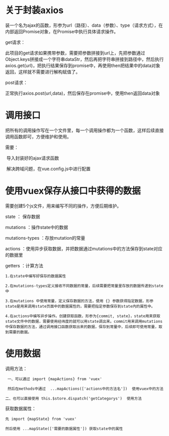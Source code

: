 # 关于封装axios

​	装一个名为ajax的函数，形参为url（路径）、data（参数）、type（请求方式），在内部返回Promise对象，在Promise中执行具体请求操作。

get请求：

此项目的get请求如果携带参数，需要把参数拼接到url上，先把参数通过Object.keys拼接成一个字符串dataStr，然后再把字符串拼接到路径中，然后执行axios.get(url)，把执行结果保存到promise中，再使用then把结果中的data对象返回，这样就不需要进行解构赋值了。

post请求：

正常执行axios.post(url,data)，然后保存在promise中，使用then返回data对象

# 调用接口

把所有的调用操作写在一个文件里，每一个调用操作都为一个函数，这样后续直接调用函数即可，方便维护和使用。

需要：

​	导入封装好的ajax请求函数

​	解决跨域问题，在vue.config.js中进行配置

# 使用vuex保存从接口中获得的数据

需要创建5个js文件，用来编写不同的操作，方便后期维护。

state ： 保存数据

mutations ：操作state中的数据

mutations-types ：存放mutation的常量

actions ：使用异步获取数据，并把数据通过mutations中的方法保存到state对应的数据里

getters ：计算方法

```
1.在state中编写好保存的数据属性

2.在mutations-types定义接收不同数据的常量，后续需要把常量里存放的数据传递到state中

3.在mutations 中使用常量，定义保存数据的方法，使用 {} 参数获得指定数据，形参state是用来调用state页面中的数据属性的，需要把指定参数保存到state内的属性中。

4.在actions中编写异步操作。创建获取函数，形参为{commit, state}，state用来获取state文件中的数据，需要使用经纬度的就可以用state调出来。commit用来调用mutations 中保存数据的方法，通过调用接口函数获取出来的数据，保存到常量中，后续即可使用常量，取到需要的数据。
```

# 使用数据

调用方法：

```
 一、可以通过	import {mapActions} from 'vuex' 

 然后在methods中通过	...mapActions(['actions中的方法名'])  使用vuex中的方法
```

```
二、也可以直接使用 this.$store.dispatch('getCategorys')  使用方法
```

获取数据属性：

```
先 import {mapState} from 'vuex'

然后使用 ...mapState(['需要的数据属性']) 获取state中的属性
```

